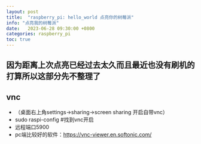 ```yaml
---
layout: post
title:  "raspberry_pi: hello_world 点亮你的树莓派"
info: "点亮我的树莓派"
date:   2023-06-28 09:30:00 +0800
categories: raspberry_pi
toc: true
---
```



## 因为距离上次点亮已经过去太久而且最近也没有刷机的打算所以这部分先不整理了


##  vnc
- （桌面右上角settings->sharing->screen sharing 开启自带vnc）
- sudo raspi-config #找到vnc开启
- 远程端口5900
- pc端比较好的软件：https://vnc-viewer.en.softonic.com/





